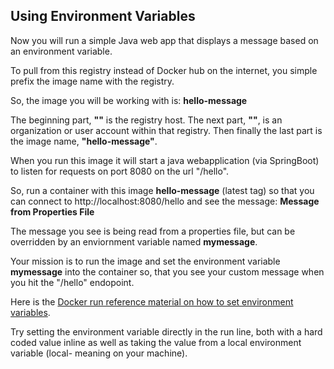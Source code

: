## Using Environment Variables

Now you will run a simple Java web app that displays a message based on an environment variable.  

To pull from this registry instead of Docker hub on the internet, you simple prefix the image name with the registry.

So, the image you will be working with is: **hello-message**

The beginning part, **""** is the registry host.  The next part, **""**, is an organization or user account within that registry.
Then finally the last part is the image name, **"hello-message"**.

When you run this image it will start a java webapplication (via SpringBoot) to listen for requests on port 8080 on the url "/hello".

So, run a container with this image **hello-message** (latest tag) so that you can connect to http://localhost:8080/hello and see the message: **Message from Properties File**

The message you see is being read from a properties file, but can be overridden by an enviornment variable named **mymessage**.

Your mission is to run the image and set the environment variable **mymessage** into the container so, that you see your custom message when you hit the "/hello" endopoint.

Here is the [Docker run reference material on how to set environment variables](https://docs.docker.com/engine/reference/run/#env-environment-variables).

Try setting the environment variable directly in the run line, both with a hard coded value inline as well as taking the value from a local environment variable (local- meaning on your machine).
